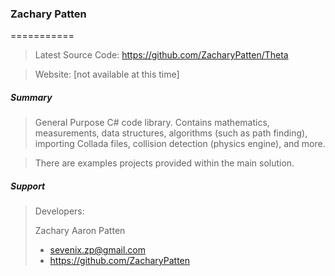 ﻿### Zachary Patten
===========

>Latest Source Code: https://github.com/ZacharyPatten/Theta

>Website: [not available at this time]

##### Summary

>General Purpose C# code library. Contains mathematics, measurements,
>data structures, algorithms (such as path finding), importing Collada files,
>collision detection (physics engine), and more.

>There are examples projects provided within the main solution.

##### Support

>Developers:
>
>  Zachary Aaron Patten
>  - sevenix.zp@gmail.com
>  - https://github.com/ZacharyPatten
